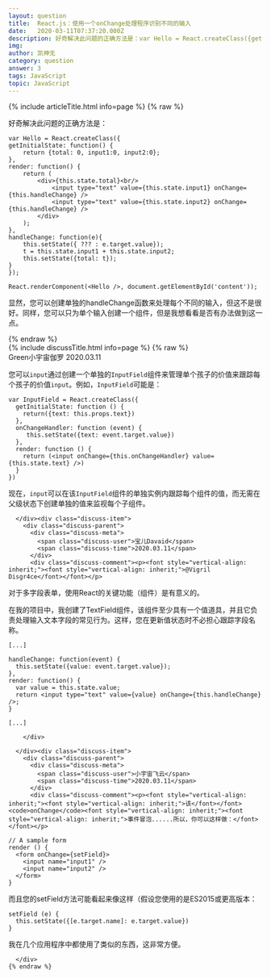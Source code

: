 ```yaml
---
layout: question
title:  React.js：使用一个onChange处理程序识别不同的输入
date:   2020-03-11T07:37:20.000Z
description: 好奇解决此问题的正确方法是：var Hello = React.createClass({getInitialState  function() {...
img: 
author: 凯神无
category: question
answer: 3
tags: JavaScript
topic: JavaScript
---
```

<div class="article-root">
  <div class="article">
    {% include articleTitle.html info=page %}
    {% raw %}
    <div class="article-content"><p><font style="vertical-align: inherit;"><font style="vertical-align: inherit;">好奇解决此问题的正确方法是：</font></font></p>

<pre><code>var Hello = React.createClass({<font></font>
getInitialState: function() {<font></font>
    return {total: 0, input1:0, input2:0};<font></font>
},<font></font>
render: function() {<font></font>
    return (<font></font>
        &lt;div&gt;{this.state.total}&lt;br/&gt;<font></font>
            &lt;input type="text" value={this.state.input1} onChange={this.handleChange} /&gt;<font></font>
            &lt;input type="text" value={this.state.input2} onChange={this.handleChange} /&gt;<font></font>
        &lt;/div&gt;<font></font>
    );<font></font>
},<font></font>
handleChange: function(e){<font></font>
    this.setState({ ??? : e.target.value});<font></font>
    t = this.state.input1 + this.state.input2;<font></font>
    this.setState({total: t});<font></font>
}<font></font>
});<font></font>
<font></font>
React.renderComponent(&lt;Hello /&gt;, document.getElementById('content'));<font></font>
</code></pre>

<p><font style="vertical-align: inherit;"><font style="vertical-align: inherit;">显然，您可以创建单独的handleChange函数来处理每个不同的输入，但这不是很好。</font><font style="vertical-align: inherit;">同样，您可以只为单个输入创建一个组件，但是我想看看是否有办法做到这一点。</font></font></p></div>
    {% endraw %}
  </div>

  <div class="discuss-wrapper">
    {% include discussTitle.html info=page %}
    {% raw %}
    <div class="discuss-item">
        <div class="discuss-parent">
          <div class="discuss-meta">
            <span class="discuss-user">Green小宇宙伽罗</span>
            <span class="discuss-time">2020.03.11</span>
          </div>
          <div class="discuss-comment"><p><font style="vertical-align: inherit;"><font style="vertical-align: inherit;">您可以</font></font><code>input</code><font style="vertical-align: inherit;"><font style="vertical-align: inherit;">通过创建一个单独的</font></font><code>InputField</code><font style="vertical-align: inherit;"><font style="vertical-align: inherit;">组件来管理单个</font><font style="vertical-align: inherit;">孩子的价值来跟踪每个孩子</font><font style="vertical-align: inherit;">的价值</font></font><code>input</code><font style="vertical-align: inherit;"><font style="vertical-align: inherit;">。</font><font style="vertical-align: inherit;">例如，</font></font><code>InputField</code><font style="vertical-align: inherit;"><font style="vertical-align: inherit;">可能是：</font></font></p>

<pre><code>var InputField = React.createClass({<font></font>
  getInitialState: function () {<font></font>
    return({text: this.props.text})<font></font>
  },<font></font>
  onChangeHandler: function (event) {<font></font>
     this.setState({text: event.target.value})<font></font>
  }, <font></font>
  render: function () {<font></font>
    return (&lt;input onChange={this.onChangeHandler} value={this.state.text} /&gt;)<font></font>
  }<font></font>
})<font></font>
</code></pre>

<p><font style="vertical-align: inherit;"><font style="vertical-align: inherit;">现在，</font></font><code>input</code><font style="vertical-align: inherit;"><font style="vertical-align: inherit;">可以在该</font></font><code>InputField</code><font style="vertical-align: inherit;"><font style="vertical-align: inherit;">组件</font><font style="vertical-align: inherit;">的单独实例内跟踪</font><font style="vertical-align: inherit;">每个</font><font style="vertical-align: inherit;">组件的值，而无需在父级状态下创建单独的值来监视每个子组件。</font></font></p></div>
        </div>
        
      </div><div class="discuss-item">
        <div class="discuss-parent">
          <div class="discuss-meta">
            <span class="discuss-user">宝儿Davaid</span>
            <span class="discuss-time">2020.03.11</span>
          </div>
          <div class="discuss-comment"><p><font style="vertical-align: inherit;"><font style="vertical-align: inherit;">@Vigril Disgr4ce</font></font></p>

<p><font style="vertical-align: inherit;"><font style="vertical-align: inherit;">对于多字段表单，使用React的关键功能（组件）是有意义的。</font></font></p>

<p><font style="vertical-align: inherit;"><font style="vertical-align: inherit;">在我的项目中，我创建了TextField组件，该组件至少具有一个值道具，并且它负责处理输入文本字段的常见行为。</font><font style="vertical-align: inherit;">这样，您在更新值状态时不必担心跟踪字段名称。</font></font></p>

<pre><code>[...]<font></font>
<font></font>
handleChange: function(event) {<font></font>
  this.setState({value: event.target.value});<font></font>
},<font></font>
render: function() {<font></font>
  var value = this.state.value;<font></font>
  return &lt;input type="text" value={value} onChange={this.handleChange} /&gt;;<font></font>
}<font></font>
<font></font>
[...]<font></font>
</code></pre></div>
        </div>
        
      </div><div class="discuss-item">
        <div class="discuss-parent">
          <div class="discuss-meta">
            <span class="discuss-user">小宇宙飞云</span>
            <span class="discuss-time">2020.03.11</span>
          </div>
          <div class="discuss-comment"><p><font style="vertical-align: inherit;"><font style="vertical-align: inherit;">该</font></font><code>onChange</code><font style="vertical-align: inherit;"><font style="vertical-align: inherit;">事件冒泡......所以，你可以这样做：</font></font></p>

<pre><code>// A sample form<font></font>
render () {<font></font>
  &lt;form onChange={setField}&gt;<font></font>
    &lt;input name="input1" /&gt;<font></font>
    &lt;input name="input2" /&gt;<font></font>
  &lt;/form&gt;<font></font>
}<font></font>
</code></pre>

<p><font style="vertical-align: inherit;"><font style="vertical-align: inherit;">而且您的setField方法可能看起来像这样（假设您使用的是ES2015或更高版本：</font></font></p>

<pre><code>setField (e) {<font></font>
  this.setState({[e.target.name]: e.target.value})<font></font>
}<font></font>
</code></pre>

<p><font style="vertical-align: inherit;"><font style="vertical-align: inherit;">我在几个应用程序中都使用了类似的东西，这非常方便。</font></font></p></div>
        </div>
        
      </div>
    {% endraw %}
  </div>
<div>
